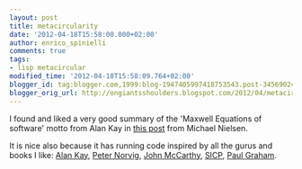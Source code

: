 ```yaml
---
layout: post
title: metacircularity
date: '2012-04-18T15:58:00.000+02:00'
author: enrico_spinielli
comments: true
tags:
- lisp metacircular
modified_time: '2012-04-18T15:58:09.764+02:00'
blogger_id: tag:blogger.com,1999:blog-1947405997418753543.post-3456902429651096265
blogger_orig_url: http://ongiantsshoulders.blogspot.com/2012/04/metacircularity.html
---
```


I found and liked a very good summary of the 'Maxwell Equations of software'
motto from Alan Kay in
[this post](http://www.michaelnielsen.org/ddi/lisp-as-the-maxwells-equations-of-software/)
from Michael Nielsen.

It is nice also because it has running code inspired by all the gurus and books
I like: [Alan Kay](http://en.wikipedia.org/wiki/Alan_Kay),
[Peter Norvig](http://norvig.com),
[John McCarthy](http://www-formal.stanford.edu/jmc/),
[SICP](http://mitpress.mit.edu/sicp/full-text/book/book-Z-H-4.html),
[Paul Graham](http://paulgraham.com/).
